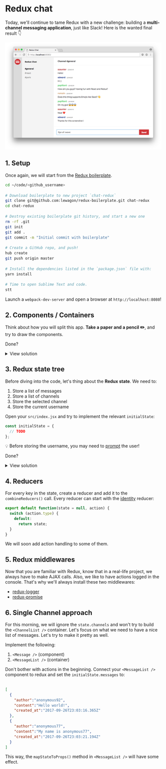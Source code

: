 # Redux chat

Today, we'll continue to tame Redux with a new challenge: building a **multi-channel messaging application**, just like Slack! Here is the wanted final result 👇

![](https://raw.githubusercontent.com/lewagon/react-redux-images/master/redux/redux-chat.png)

## 1. Setup

Once again, we will start from the [Redux boilerplate](https://github.com/lewagon/redux-boilerplate).

```bash
cd ~/code/<github_username>

# Download boilerplate to new project `chat-redux`
git clone git@github.com:lewagon/redux-boilerplate.git chat-redux
cd chat-redux

# Destroy existing boilerplate git history, and start a new one
rm -rf .git
git init
git add .
git commit -m "Initial commit with boilerplate"

# Create a GitHub repo, and push!
hub create
git push origin master

# Install the dependencies listed in the `package.json` file with:
yarn install

# Time to open Sublime Text and code.
stt
```

Launch a `webpack-dev-server` and open a browser at `http://localhost:8080`!

## 2. Components / Containers

Think about how you will split this app. **Take a paper and a pencil ✏️**, and try to draw the components.

Done?

<details><summary>View solution</summary><p>

👉 Here's [our proposal](https://raw.githubusercontent.com/lewagon/react-redux-images/master/redux/redux-chat-components.png) (⚠️ Do not click on this link right away! Try to do it yourself before 🙏)

</p></details>



## 3. Redux state tree

Before diving into the code, let's thing about the **Redux state**. We need to:

1. Store a list of messages
1. Store a list of channels
1. Store the selected channel
1. Store the current username

Open your `src/index.jsx` and try to implement the relevant `initialState`:

```js
const initialState = {
  // TODO
};
```

💡 Before storing the username, you may need to [prompt](https://developer.mozilla.org/en-US/docs/Web/API/Window/prompt) the user!

Done?

<details><summary>View solution</summary><p>

👉 Here's [our state proposal](https://gist.github.com/ssaunier/3b54ca3ba961e6f979a64d2302c1cd0e)  (⚠️ Again, do not click right away!)

</p></details>

## 4. Reducers

For every key in the state, create a reducer and add it to the `combineReducers()` call. Every reducer can start with the [identity](https://en.wikipedia.org/wiki/Identity_function) reducer:

```js
export default function(state = null, action) {
  switch (action.type) {
    default:
      return state;
  }
}
```

We will soon add action handling to some of them.

## 5. Redux middlewares

Now that you are familiar with Redux, know that in a real-life project, we always have to make AJAX calls. Also, we like to have actions logged in the console. That's why we'll always install these two middlewares:

- [redux-logger](https://github.com/evgenyrodionov/redux-logger)
- [redux-promise](https://github.com/acdlite/redux-promise)


## 6. Single Channel approach

For this morning, we will ignore the `state.channels` and won't try to build the `<ChannelList />` container. Let's focus on what we need to have a nice list of messages. Let's try to make it pretty as well.

Implement the following:

1. `<Message />` (component)
1. `<MessageList />` (container)

Don't bother with actions in the beginning. Connect your `<MessageList />` component to redux and set the `initialState.messages` to:

```json

[
  {
    "author":"anonymous92",
    "content":"Hello world!",
    "created_at":"2017-09-26T23:03:16.365Z"
  },
  {
    "author":"anonymous77",
    "content":"My name is anonymous77",
    "created_at":"2017-09-26T23:03:21.194Z"
  }
]
```

This way, the `mapStateToProps()` method in `<MessageList />` will have some effect.

